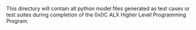 This directory will contain all python model files generated as test cases or test suites during completion of the 0x0C ALX Higher Level Programming Program.